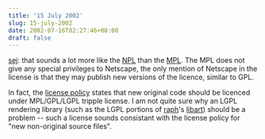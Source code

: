 ```yaml
---
title: '15 July 2002'
slug: 15-july-2002
date: 2002-07-16T02:27:46+08:00
draft: false
---
```


[sej](http://www.advogato.org/person/sej/): that sounds a lot more like
the [NPL](http://www.mozilla.org/MPL/NPL-1.1.html) than the
[MPL](http://www.mozilla.org/MPL/MPL-1.1.html). The MPL does not give
any special privileges to Netscape, the only mention of Netscape in the
license is that they may publish new versions of the licence, similar to
GPL.

In fact, the [license
policy](http://www.mozilla.org/MPL/license-policy.html) states that new
original code should be licenced under MPL/GPL/LGPL tripple license. I
am not quite sure why an LGPL rendering library (such as the LGPL
portions of [raph](http://www.advogato.org/person/raph/)\'s
[libart](http://www.advogato.org/proj/libart/)) should be a problem \--
such a license sounds consistant with the license policy for \"new
non-original source files\".
